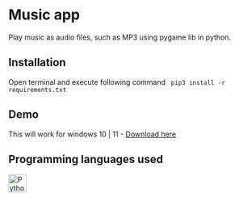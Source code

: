 # Music app
Play music as audio files, such as MP3 using pygame lib in python.

## Installation
Open terminal and execute following command
``` pip3 install -r requirements.txt```


## Demo
This will work for windows 10 | 11 - [Download here](https://github.com/abhineetraj1/music-player/raw/main/music.exe)

## Programming languages used
<a href="https://www.python.org/" target="_blank" rel="noreferrer"><img src="https://raw.githubusercontent.com/danielcranney/readme-generator/main/public/icons/skills/python-colored.svg" width="36" height="36" alt="Python" /></a>
